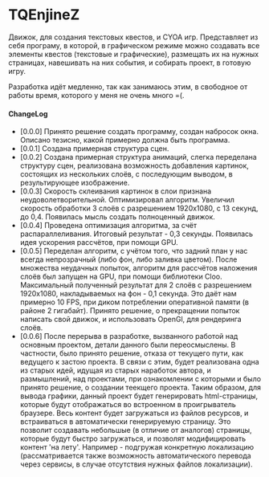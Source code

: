 # TQEnjineZ
Движок, для создания текстовых квестов, и CYOA игр. Представляет из себя програму, в которой, в графическом режиме можно создавать все элементы квестов (текстовые и графические), размещать их на нужных страницах, навешивать на них события, и собирать проект, в готовую игру.

Разработка идёт медленно, так как занимаюсь этим, в свободное от работы время, которого у меня не очень много =(.

#### ChangeLog
+ [0.0.0] Принято решение создать программу, создан набросок окна. Описано тезисно, какой примерно должна быть программа.
+ [0.0.1] Создана примерная структура сцен.
+ [0.0.2] Создана примерная структура анимаций, слегка переделана структуру сцен, реализована возможность добавления картинок, состоящих из нескольких слоёв, с последующим выводом, в результирующее изображение.
+ [0.0.3] Скорость склеивания картинок в слои признана неудоволетворительной. Оптимизировал алгоритм. Увеличил скорость обработки 3 слоёв с разрешением 1920x1080, с 13 секунд, до 0,4. Появилась мысль создать полноценный движок.
+ [0.0.4] Проведена оптимизация алгоритма, за счёт распараллеливания. Итоговый результат - 0,3 секунды. Появилась идея ускорения рассчётов, при помощи GPU.
+ [0.0.5] Переделан алгоритм, с учётом того, что задний план у нас всегда непрозрачный (либо фон, либо заливка цветом). После множества неудачных попыток, алгоритм для рассчётов наложения слоёв был запущен на GPU, при помощи библиотеки Cloo. Максимальный полученный результат для 2 слоёв с разрешением 1920x1080, накладываемых на фон - 0,1 секунда. Это даёт нам примерно 10 FPS, при диком потреблении оперативной памяти (в районе 2 гигабайт). Принято решение, о прекращении попыток написать свой движок, и использовать OpenGl, для рендеринга слоёв.
+ [0.0.6] После перерыва в разработке, вызванного работой над основным проектом, детали данного были переосмыслены. В частности, было принято решение, отказа от текущего пути, как ведущего к застою проекта. В связи с этим, будет реализована одна из старых идей, идущая из старых наработок автора, и размышлений, над проектами, при ознакомлении с которыми и было принято решение, о создании теекщего проекта. Таким образом, для вывода графики, данный проект будет генерировать html-страницы, которые будут отображаться во встроенном в проигрыватель браузере. Весь контент будет загружаться из файлов ресурсов, и встраиваться в автоматически генерируемую страницу. Это позволит создавать небольшые (в отличие от аналогов) страницы, которые будут быстро загружаться, и позволят модифицировать контент 'на лету'. Например - подгружая конкретную локализацию (рассматривается также возможность автоматического перевода через сервисы, в случае отсутствия нужных файлов локализации). 
